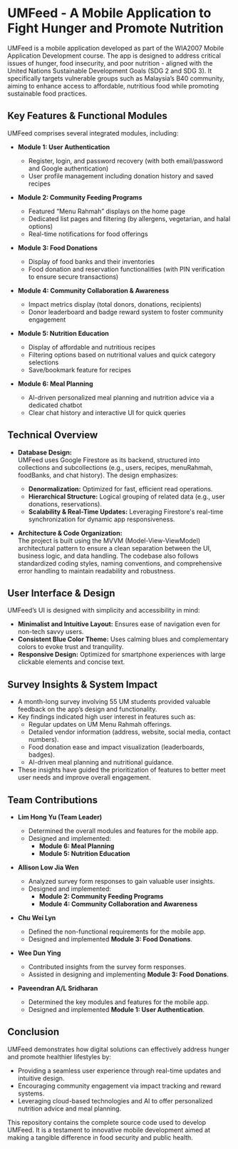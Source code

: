 # UMFeed - A Mobile Application to Fight Hunger and Promote Nutrition

UMFeed is a mobile application developed as part of the WIA2007 Mobile Application Development course. The app is designed to address critical issues of hunger, food insecurity, and poor nutrition - aligned with the United Nations Sustainable Development Goals (SDG 2 and SDG 3). It specifically targets vulnerable groups such as Malaysia’s B40 community, aiming to enhance access to affordable, nutritious food while promoting sustainable food practices.

## Key Features & Functional Modules

UMFeed comprises several integrated modules, including:

- **Module 1: User Authentication**
  - Register, login, and password recovery (with both email/password and Google authentication)
  - User profile management including donation history and saved recipes

- **Module 2: Community Feeding Programs**
  - Featured “Menu Rahmah” displays on the home page
  - Dedicated list pages and filtering (by allergens, vegetarian, and halal options)
  - Real-time notifications for food offerings

- **Module 3: Food Donations**
  - Display of food banks and their inventories
  - Food donation and reservation functionalities (with PIN verification to ensure secure transactions)

- **Module 4: Community Collaboration & Awareness**
  - Impact metrics display (total donors, donations, recipients)
  - Donor leaderboard and badge reward system to foster community engagement

- **Module 5: Nutrition Education**
  - Display of affordable and nutritious recipes
  - Filtering options based on nutritional values and quick category selections
  - Save/bookmark feature for recipes

- **Module 6: Meal Planning**
  - AI-driven personalized meal planning and nutrition advice via a dedicated chatbot
  - Clear chat history and interactive UI for quick queries

## Technical Overview

- **Database Design:**  
  UMFeed uses Google Firestore as its backend, structured into collections and subcollections (e.g., users, recipes, menuRahmah, foodBanks, and chat history). The design emphasizes:
  - **Denormalization:** Optimized for fast, efficient read operations.
  - **Hierarchical Structure:** Logical grouping of related data (e.g., user donations, reservations).
  - **Scalability & Real-Time Updates:** Leveraging Firestore's real-time synchronization for dynamic app responsiveness.

- **Architecture & Code Organization:**  
  The project is built using the MVVM (Model-View-ViewModel) architectural pattern to ensure a clean separation between the UI, business logic, and data handling. The codebase also follows standardized coding styles, naming conventions, and comprehensive error handling to maintain readability and robustness.

## User Interface & Design

UMFeed’s UI is designed with simplicity and accessibility in mind:
- **Minimalist and Intuitive Layout:** Ensures ease of navigation even for non-tech savvy users.
- **Consistent Blue Color Theme:** Uses calming blues and complementary colors to evoke trust and tranquility.
- **Responsive Design:** Optimized for smartphone experiences with large clickable elements and concise text.

## Survey Insights & System Impact

- A month-long survey involving 55 UM students provided valuable feedback on the app’s design and functionality.
- Key findings indicated high user interest in features such as:
  - Regular updates on UM Menu Rahmah offerings.
  - Detailed vendor information (address, website, social media, contact numbers).
  - Food donation ease and impact visualization (leaderboards, badges).
  - AI-driven meal planning and nutritional guidance.
- These insights have guided the prioritization of features to better meet user needs and improve overall engagement.

## Team Contributions

- **Lim Hong Yu (Team Leader)**
  - Determined the overall modules and features for the mobile app.
  - Designed and implemented:
    - **Module 6: Meal Planning**
    - **Module 5: Nutrition Education**

- **Allison Low Jia Wen**
  - Analyzed survey form responses to gain valuable user insights.
  - Designed and implemented:
    - **Module 2: Community Feeding Programs**
    - **Module 4: Community Collaboration and Awareness**

- **Chu Wei Lyn**
  - Defined the non-functional requirements for the mobile app.
  - Designed and implemented **Module 3: Food Donations**.

- **Wee Dun Ying**
  - Contributed insights from the survey form responses.
  - Assisted in designing and implementing **Module 3: Food Donations**.

- **Paveendran A/L Sridharan**
  - Determined the key modules and features for the mobile app.
  - Designed and implemented **Module 1: User Authentication**.

## Conclusion

UMFeed demonstrates how digital solutions can effectively address hunger and promote healthier lifestyles by:
- Providing a seamless user experience through real-time updates and intuitive design.
- Encouraging community engagement via impact tracking and reward systems.
- Leveraging cloud-based technologies and AI to offer personalized nutrition advice and meal planning.

This repository contains the complete source code used to develop UMFeed. It is a testament to innovative mobile development aimed at making a tangible difference in food security and public health.
